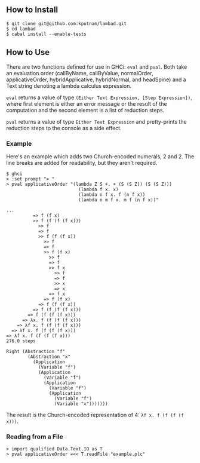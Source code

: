 ## How to Install

    $ git clone git@github.com:kputnam/lambad.git
    $ cd lambad
    $ cabal install --enable-tests

## How to Use

There are two functions defined for use in GHCi: `eval` and `pval`. Both take
an evaluation order (callByName, callByValue, normalOrder, applicativeOrder,
hybridApplicative, hybridNormal, and headSpine) and a Text string denoting a
lambda calculus expression.

`eval` returns a value of type `(Either Text Expression, [Step Expression])`,
where first element is either an error message or the result of the computation
and the second element is a list of reduction steps.

`pval` returns a value of type `Either Text Expression` and pretty-prints the
reduction steps to the console as a side effect.

### Example

Here's an example which adds two Church-encoded numerals, 2 and 2. The
line breaks are added for readability, but they aren't required.

    $ ghci
    > :set prompt "> "
    > pval applicativeOrder "(lambda Z S +. + (S (S Z)) (S (S Z)))
                               (lambda f x. x)
                               (lambda n f x. f (n f x))
                               (lambda n m f x. m f (n f x))"

    ...
              => f (f x)
              >> f (f (f (f x)))
                >> f
                => f
                >> f (f (f x))
                  >> f
                  => f
                  >> f (f x)
                    >> f
                    => f
                    >> f x
                      >> f
                      => f
                      >> x
                      => x
                    => f x
                  => f (f x)
                => f (f (f x))
              => f (f (f (f x)))
            => f (f (f (f x)))
          => λx. f (f (f (f x)))
        => λf x. f (f (f (f x)))
      => λf x. f (f (f (f x)))
    => λf x. f (f (f (f x)))
    276.0 steps

    Right (Abstraction "f"
            (Abstraction "x"
              (Application
                (Variable "f")
                (Application
                  (Variable "f")
                  (Application
                    (Variable "f")
                    (Application
                      (Variable "f")
                      (Variable "x")))))))

The result is the Church-encoded representation of 4: `λf x. f (f (f (f x)))`.

### Reading from a File

    > import qualified Data.Text.IO as T
    > pval applicativeOrder =<< T.readFile "example.plc"
